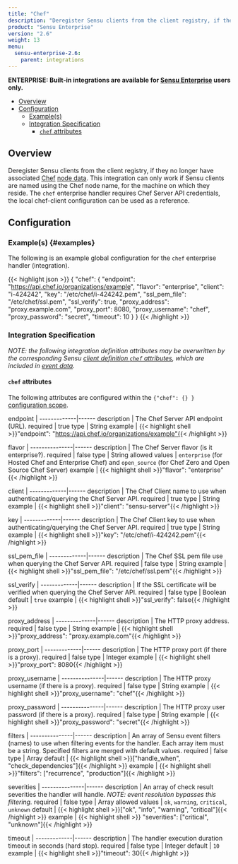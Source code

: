 ```yaml
---
title: "Chef"
description: "Deregister Sensu clients from the client registry, if they no longer have associated Chef node data."
product: "Sensu Enterprise"
version: "2.6"
weight: 13
menu:
  sensu-enterprise-2.6:
    parent: integrations
---
```

**ENTERPRISE: Built-in integrations are available for [Sensu Enterprise][1]
users only.**

- [Overview](#overview)
- [Configuration](#configuration)
  - [Example(s)](#examples)
  - [Integration Specification](#integration-specification)
    - [`chef` attributes](#chef-attributes)

## Overview

Deregister Sensu clients from the client registry, if they no longer have
associated [Chef][2] [node data][3]. This integration can only work if Sensu
clients are named using the Chef node name, for the machine on which they
reside. The `chef` enterprise handler requires Chef Server API credentials, the
local chef-client configuration can be used as a reference.

## Configuration

### Example(s) {#examples}

The following is an example global configuration for the `chef` enterprise
handler (integration).

{{< highlight json >}}
{
  "chef": {
    "endpoint": "https://api.chef.io/organizations/example",
    "flavor": "enterprise",
    "client": "i-424242",
    "key": "/etc/chef/i-424242.pem",
    "ssl_pem_file": "/etc/chef/ssl.pem",
    "ssl_verify": true,
    "proxy_address": "proxy.example.com",
    "proxy_port": 8080,
    "proxy_username": "chef",
    "proxy_password": "secret",
    "timeout": 10
  }
}
{{< /highlight >}}

### Integration Specification

_NOTE: the following integration definition attributes may be overwritten by
the corresponding Sensu [client definition `chef` attributes][4], which are
included in [event data][5]._

#### `chef` attributes

The following attributes are configured within the `{"chef": {} }`
[configuration scope][6].

endpoint     | 
-------------|------
description  | The Chef Server API endpoint (URL).
required     | true
type         | String
example      | {{< highlight shell >}}"endpoint": "https://api.chef.io/organizations/example"{{< /highlight >}}

flavor         | 
---------------|------
description    | The Chef Server flavor (is it enterprise?).
required       | false
type           | String
allowed values | `enterprise` (for Hosted Chef and Enterprise Chef) and `open_source` (for Chef Zero and Open Source Chef Server)
example        | {{< highlight shell >}}"flavor": "enterprise"{{< /highlight >}}

client       | 
-------------|------
description  | The Chef Client name to use when authenticating/querying the Chef Server API.
required     | true
type         | String
example      | {{< highlight shell >}}"client": "sensu-server"{{< /highlight >}}

key          | 
-------------|------
description  | The Chef Client key to use when authenticating/querying the Chef Server API.
required     | true
type         | String
example      | {{< highlight shell >}}"key": "/etc/chef/i-424242.pem"{{< /highlight >}}

ssl_pem_file | 
-------------|------
description  | The Chef SSL pem file use when querying the Chef Server API.
required     | false
type         | String
example      | {{< highlight shell >}}"ssl_pem_file": "/etc/chef/ssl.pem"{{< /highlight >}}

ssl_verify   | 
-------------|------
description  | If the SSL certificate will be verified when querying the Chef Server API.
required     | false
type         | Boolean
default      | `true`
example      | {{< highlight shell >}}"ssl_verify": false{{< /highlight >}}

proxy_address | 
--------------|------
description   | The HTTP proxy address.
required      | false
type          | String
example       | {{< highlight shell >}}"proxy_address": "proxy.example.com"{{< /highlight >}}

proxy_port   | 
-------------|------
description  | The HTTP proxy port (if there is a proxy).
required     | false
type         | Integer
example      | {{< highlight shell >}}"proxy_port": 8080{{< /highlight >}}

proxy_username | 
---------------|------
description    | The HTTP proxy username (if there is a proxy).
required       | false
type           | String
example        | {{< highlight shell >}}"proxy_username": "chef"{{< /highlight >}}

proxy_password | 
---------------|------
description    | The HTTP proxy user password (if there is a proxy).
required       | false
type           | String
example        | {{< highlight shell >}}"proxy_password": "secret"{{< /highlight >}}

filters        | 
---------------|------
description    | An array of Sensu event filters (names) to use when filtering events for the handler. Each array item must be a string. Specified filters are merged with default values.
required       | false
type           | Array
default        | {{< highlight shell >}}["handle_when", "check_dependencies"]{{< /highlight >}}
example        | {{< highlight shell >}}"filters": ["recurrence", "production"]{{< /highlight >}}

severities     | 
---------------|------
description    | An array of check result severities the handler will handle. _NOTE: event resolution bypasses this filtering._
required       | false
type           | Array
allowed values | `ok`, `warning`, `critical`, `unknown`
default        | {{< highlight shell >}}["ok", "info", "warning", "critical"]{{< /highlight >}}
example        | {{< highlight shell >}} "severities": ["critical", "unknown"]{{< /highlight >}}

timeout      | 
-------------|------
description  | The handler execution duration timeout in seconds (hard stop).
required     | false
type         | Integer
default      | `10`
example      | {{< highlight shell >}}"timeout": 30{{< /highlight >}}

[?]:  #
[1]:  /sensu-enterprise
[2]:  https://www.chef.io?ref=sensu-enterprise
[3]:  https://docs.chef.io/nodes.html
[4]:  /sensu-core/1.0/reference/clients#chef-attributes
[5]:  /sensu-core/1.0/reference/events#event-data
[6]:  /sensu-core/1.0/reference/configuration#configuration-scopes
